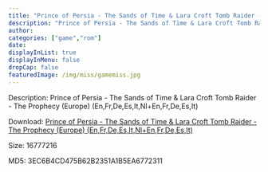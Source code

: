 ```yaml
---
title: "Prince of Persia - The Sands of Time & Lara Croft Tomb Raider - The Prophecy (Europe) (En,Fr,De,Es,It,Nl+En,Fr,De,Es,It)"
description: "Prince of Persia - The Sands of Time & Lara Croft Tomb Raider - The Prophecy (Europe) (En,Fr,De,Es,It,Nl+En,Fr,De,Es,It)"
author: 
categories: ["game","rom"]
date: 
displayInList: true
displayInMenu: false
dropCap: false
featuredImage: /img/miss/gamemiss.jpg
---
```


Description: Prince of Persia - The Sands of Time & Lara Croft Tomb Raider - The Prophecy (Europe) (En,Fr,De,Es,It,Nl+En,Fr,De,Es,It)

Download: <a style="text-decoration:underline;" href="https://mega.nz/#!uWJgmAbY!cB0SR-GGvHhsRoa_t-VKHX6uNoVpsUvM3l-HeuiS0Bw" target = "_blank" rel = "nofollow" > Prince of Persia - The Sands of Time & Lara Croft Tomb Raider - The Prophecy (Europe) (En,Fr,De,Es,It,Nl+En,Fr,De,Es,It)</a>

Size: 16777216

MD5: 3EC6B4CD475B62B2351A1B5EA6772311

